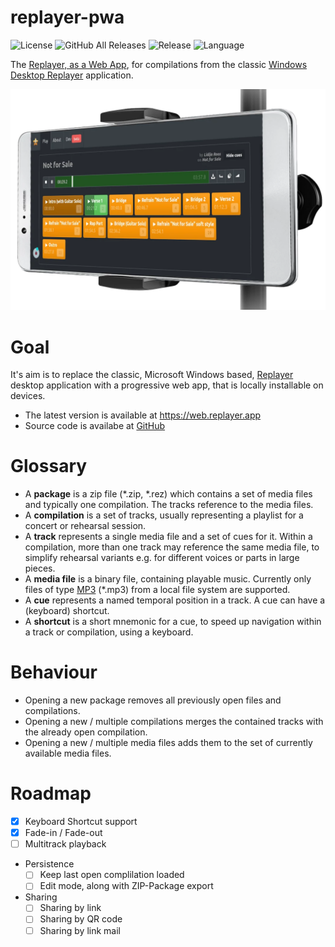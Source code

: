 # replayer-pwa

![License](https://img.shields.io/github/license/suterma/replayer-pwa.svg)
![GitHub All Releases](https://img.shields.io/github/downloads/suterma/replayer-pwa/total.svg)
![Release](https://img.shields.io/github/release/suterma/replayer-pwa.svg)
![Language](https://img.shields.io/github/languages/top/suterma/replayer-pwa.svg)

The [Replayer, as a Web App](https://replayer.app), for compilations from the classic [Windows Desktop Replayer](https://github.com/suterma/replayer) application.

![Visual Functioning Overview](/doc/images/WebAppOnPhoneStand.webp)

# Goal

It's aim is to replace the classic, Microsoft Windows based, [Replayer](https://github.com/suterma/replayer) desktop application with a progressive web app, that is locally installable on devices.

-   The latest version is available at https://web.replayer.app
-   Source code is availabe at [GitHub](https://github.com/suterma/replayer-pwa)

# Glossary

-   A **package** is a zip file (\*.zip, \*.rez) which contains a set of media files and typically one compilation. The tracks reference to the media files.
-   A **compilation** is a set of tracks, usually representing a playlist for a concert or rehearsal session.
-   A **track** represents a single media file and a set of cues for it. Within a compilation, more than one track may reference the same media file, to simplify rehearsal variants e.g. for different voices or parts in large pieces.
-   A **media file** is a binary file, containing playable music. Currently only files of type [MP3](https://en.wikipedia.org/wiki/MP3) (\*.mp3) from a local file system are supported.
-   A **cue** represents a named temporal position in a track. A cue can have a (keyboard) shortcut.
-   A **shortcut** is a short mnemonic for a cue, to speed up navigation within a track or compilation, using a keyboard.

# Behaviour

-   Opening a new package removes all previously open files and compilations.
-   Opening a new / multiple compilations merges the contained tracks with the already open compilation.
-   Opening a new / multiple media files adds them to the set of currently available media files.

# Roadmap

* [x] Keyboard Shortcut support
* [x] Fade-in / Fade-out
* [ ] Multitrack playback
* Persistence
  * [ ] Keep last open complilation loaded
  * [ ] Edit mode, along with ZIP-Package export
* Sharing
  * [ ] Sharing by link
  * [ ] Sharing by QR code
  * [ ] Sharing by link mail
